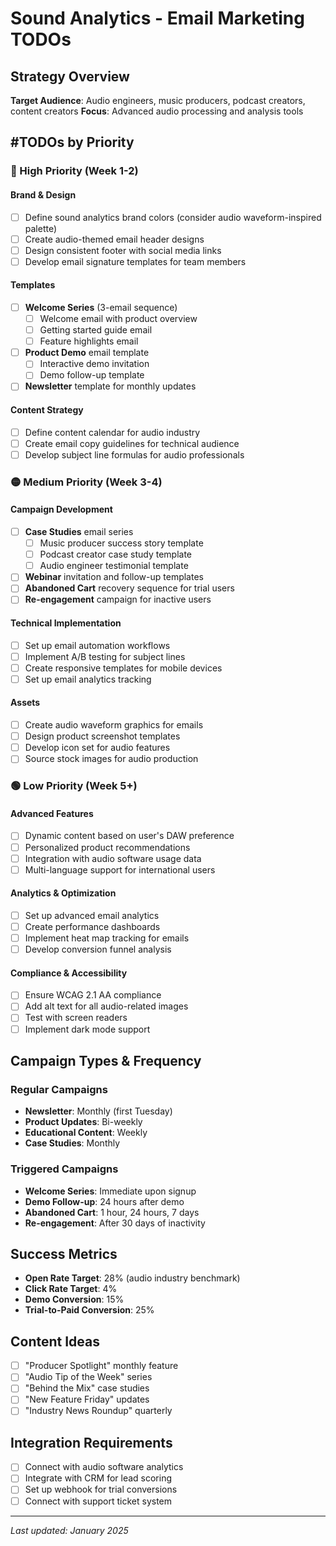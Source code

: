 # Sound Analytics - Email Marketing TODOs

## Strategy Overview
**Target Audience**: Audio engineers, music producers, podcast creators, content creators
**Focus**: Advanced audio processing and analysis tools

## #TODOs by Priority

### 🔴 High Priority (Week 1-2)

#### Brand & Design
- [ ] Define sound analytics brand colors (consider audio waveform-inspired palette)
- [ ] Create audio-themed email header designs
- [ ] Design consistent footer with social media links
- [ ] Develop email signature templates for team members

#### Templates
- [ ] **Welcome Series** (3-email sequence)
  - [ ] Welcome email with product overview
  - [ ] Getting started guide email
  - [ ] Feature highlights email
- [ ] **Product Demo** email template
  - [ ] Interactive demo invitation
  - [ ] Demo follow-up template
- [ ] **Newsletter** template for monthly updates

#### Content Strategy
- [ ] Define content calendar for audio industry
- [ ] Create email copy guidelines for technical audience
- [ ] Develop subject line formulas for audio professionals

### 🟡 Medium Priority (Week 3-4)

#### Campaign Development
- [ ] **Case Studies** email series
  - [ ] Music producer success story template
  - [ ] Podcast creator case study template
  - [ ] Audio engineer testimonial template
- [ ] **Webinar** invitation and follow-up templates
- [ ] **Abandoned Cart** recovery sequence for trial users
- [ ] **Re-engagement** campaign for inactive users

#### Technical Implementation
- [ ] Set up email automation workflows
- [ ] Implement A/B testing for subject lines
- [ ] Create responsive templates for mobile devices
- [ ] Set up email analytics tracking

#### Assets
- [ ] Create audio waveform graphics for emails
- [ ] Design product screenshot templates
- [ ] Develop icon set for audio features
- [ ] Source stock images for audio production

### 🟢 Low Priority (Week 5+)

#### Advanced Features
- [ ] Dynamic content based on user's DAW preference
- [ ] Personalized product recommendations
- [ ] Integration with audio software usage data
- [ ] Multi-language support for international users

#### Analytics & Optimization
- [ ] Set up advanced email analytics
- [ ] Create performance dashboards
- [ ] Implement heat map tracking for emails
- [ ] Develop conversion funnel analysis

#### Compliance & Accessibility
- [ ] Ensure WCAG 2.1 AA compliance
- [ ] Add alt text for all audio-related images
- [ ] Test with screen readers
- [ ] Implement dark mode support

## Campaign Types & Frequency

### Regular Campaigns
- **Newsletter**: Monthly (first Tuesday)
- **Product Updates**: Bi-weekly
- **Educational Content**: Weekly
- **Case Studies**: Monthly

### Triggered Campaigns
- **Welcome Series**: Immediate upon signup
- **Demo Follow-up**: 24 hours after demo
- **Abandoned Cart**: 1 hour, 24 hours, 7 days
- **Re-engagement**: After 30 days of inactivity

## Success Metrics
- **Open Rate Target**: 28% (audio industry benchmark)
- **Click Rate Target**: 4%
- **Demo Conversion**: 15%
- **Trial-to-Paid Conversion**: 25%

## Content Ideas
- [ ] "Producer Spotlight" monthly feature
- [ ] "Audio Tip of the Week" series
- [ ] "Behind the Mix" case studies
- [ ] "New Feature Friday" updates
- [ ] "Industry News Roundup" quarterly

## Integration Requirements
- [ ] Connect with audio software analytics
- [ ] Integrate with CRM for lead scoring
- [ ] Set up webhook for trial conversions
- [ ] Connect with support ticket system

---
*Last updated: January 2025* 